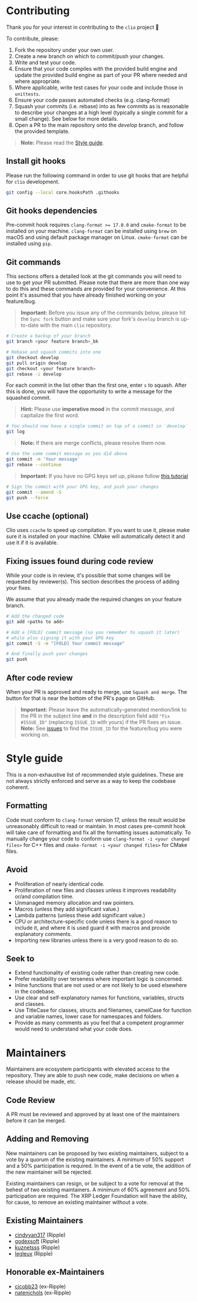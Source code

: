 # Contributing
Thank you for your interest in contributing to the `clio` project 🙏

To contribute, please:
1. Fork the repository under your own user.
2. Create a new branch on which to commit/push your changes.
3. Write and test your code.
4. Ensure that your code compiles with the provided build engine and update the provided build engine as part of your PR where needed and where appropriate.
5. Where applicable, write test cases for your code and include those in `unittests`.
6. Ensure your code passes automated checks (e.g. clang-format)
7. Squash your commits (i.e. rebase) into as few commits as is reasonable to describe your changes at a high level (typically a single commit for a small change). See below for more details.
8. Open a PR to the main repository onto the _develop_ branch, and follow the provided template.

> **Note:** Please read the [Style guide](#style-guide).

## Install git hooks
Please run the following command in order to use git hooks that are helpful for `clio` development.

``` bash
git config --local core.hooksPath .githooks
```

## Git hooks dependencies
Pre-commit hook requires `clang-format >= 17.0.0` and `cmake-format` to be installed on your machine.
`clang-format` can be installed using `brew` on macOS and using default package manager on Linux.
`cmake-format` can be installed using `pip`.

## Git commands
This sections offers a detailed look at the git commands you will need to use to get your PR submitted. 
Please note that there are more than one way to do this and these commands are provided for your convenience.
At this point it's assumed that you have already finished working on your feature/bug.

> **Important:** Before you issue any of the commands below, please hit the `Sync fork` button and make sure your fork's `develop` branch is up-to-date with the main `clio` repository.

``` bash
# Create a backup of your branch
git branch <your feature branch>_bk

# Rebase and squash commits into one
git checkout develop
git pull origin develop
git checkout <your feature branch>
git rebase -i develop
```
For each commit in the list other than the first one, enter `s` to squash.
After this is done, you will have the opportunity to write a message for the squashed commit.

> **Hint:** Please use **imperative mood** in the commit message, and capitalize the first word.

``` bash
# You should now have a single commit on top of a commit in `develop`
git log
```
> **Note:** If there are merge conflicts, please resolve them now.

``` bash
# Use the same commit message as you did above
git commit -m 'Your message'
git rebase --continue
```

> **Important:** If you have no GPG keys set up, please follow [this tutorial](https://docs.github.com/en/authentication/managing-commit-signature-verification/adding-a-gpg-key-to-your-github-account)

``` bash
# Sign the commit with your GPG key, and push your changes
git commit --amend -S
git push --force
```

## Use ccache (optional)
Clio uses `ccache` to speed up compilation. If you want to use it, please make sure it is installed on your machine.
CMake will automatically detect it and use it if it is available.


## Fixing issues found during code review
While your code is in review, it's possible that some changes will be requested by reviewer(s).
This section describes the process of adding your fixes.

We assume that you already made the required changes on your feature branch.

``` bash
# Add the changed code
git add <paths to add>

# Add a [FOLD] commit message (so you remember to squash it later)
# while also signing it with your GPG key
git commit -S -m "[FOLD] Your commit message"

# And finally push your changes
git push
```

## After code review
When your PR is approved and ready to merge, use `Squash and merge`.
The button for that is near the bottom of the PR's page on GitHub.

> **Important:** Please leave the automatically-generated mention/link to the PR in the subject line **and** in the description field add `"Fix #ISSUE_ID"` (replacing `ISSUE_ID` with yours) if the PR fixes an issue.
> **Note:** See [issues](https://github.com/XRPLF/clio/issues) to find the `ISSUE_ID` for the feature/bug you were working on.

# Style guide
This is a non-exhaustive list of recommended style guidelines. These are not always strictly enforced and serve as a way to keep the codebase coherent.

## Formatting
Code must conform to `clang-format` version 17, unless the result would be unreasonably difficult to read or maintain.
In most cases pre-commit hook will take care of formatting and fix all the formatting issues automatically.
To manually change your code to conform use `clang-format -i <your changed files>` for C++ files and `cmake-format -i <your changed files>` for CMake files.

## Avoid
* Proliferation of nearly identical code.
* Proliferation of new files and classes unless it improves readability or/and compilation time.
* Unmanaged memory allocation and raw pointers.
* Macros (unless they add significant value.)
* Lambda patterns (unless these add significant value.)
* CPU or architecture-specific code unless there is a good reason to include it, and where it is used guard it with macros and provide explanatory comments.
* Importing new libraries unless there is a very good reason to do so.

## Seek to
* Extend functionality of existing code rather than creating new code.
* Prefer readability over terseness where important logic is concerned.
* Inline functions that are not used or are not likely to be used elsewhere in the codebase.
* Use clear and self-explanatory names for functions, variables, structs and classes.
* Use TitleCase for classes, structs and filenames, camelCase for function and variable names, lower case for namespaces and folders.
* Provide as many comments as you feel that a competent programmer would need to understand what your code does.

# Maintainers
Maintainers are ecosystem participants with elevated access to the repository. They are able to push new code, make decisions on when a release should be made, etc.

## Code Review
A PR must be reviewed and approved by at least one of the maintainers before it can be merged.

## Adding and Removing
New maintainers can be proposed by two existing maintainers, subject to a vote by a quorum of the existing maintainers. A minimum of 50% support and a 50% participation is required. In the event of a tie vote, the addition of the new maintainer will be rejected.

Existing maintainers can resign, or be subject to a vote for removal at the behest of two existing maintainers. A minimum of 60% agreement and 50% participation are required. The XRP Ledger Foundation will have the ability, for cause, to remove an existing maintainer without a vote.

## Existing Maintainers

* [cindyyan317](https://github.com/cindyyan317) (Ripple)
* [godexsoft](https://github.com/godexsoft) (Ripple)
* [kuznetsss](https://github.com/kuznetsss) (Ripple)
* [legleux](https://github.com/legleux) (Ripple)

## Honorable ex-Maintainers

* [cjcobb23](https://github.com/cjcobb23) (ex-Ripple)
* [natenichols](https://github.com/natenichols) (ex-Ripple)

